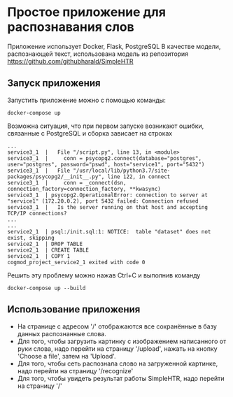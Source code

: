 # Простое приложение для распознавания слов

Приложение использует Docker, Flask, PostgreSQL
В качестве модели, распознающей текст, использована модель из репозитория https://github.com/githubharald/SimpleHTR

## Запуск приложения

Запустить приложение можно с помощью команды:
```
docker-compose up
```
Возможна ситуация, что при первом запуске возникают ошибки, связанные с PostgreSQL и сборка зависает на строках

```
...
service3_1  |   File "/script.py", line 13, in <module>
service3_1  |     conn = psycopg2.connect(database="postgres", user="postgres", password="pswd", host="service1", port="5432")
service3_1  |   File "/usr/local/lib/python3.7/site-packages/psycopg2/__init__.py", line 122, in connect
service3_1  |     conn = _connect(dsn, connection_factory=connection_factory, **kwasync)
service3_1  | psycopg2.OperationalError: connection to server at "service1" (172.20.0.2), port 5432 failed: Connection refused
service3_1  | 	Is the server running on that host and accepting TCP/IP connections?
...
...
service2_1  | psql:/init.sql:1: NOTICE:  table "dataset" does not exist, skipping
service2_1  | DROP TABLE
service2_1  | CREATE TABLE
service2_1  | COPY 1
cogmod_project_service2_1 exited with code 0
```
Решить эту проблему можно нажав Сtrl+C и выполнив команду 
```
docker-compose up --build
```

## Использование приложения 
* На странице с адресом '/' отображаются все сохранённые в базу данных распознанные слова.
* Для того, чтобы загрузить картинку с изображением написанного от руки слова, надо перейти на страницу '/upload', нажать на кнопку 'Choose a file', затем на 'Upload'.
* Для того, чтобы сеть распознала слово на загруженной картинке, надо перейти на страницу '/recognize'
* Для того, чтобы увидеть результат работы SimpleHTR, надо перейти на страницу '/'
